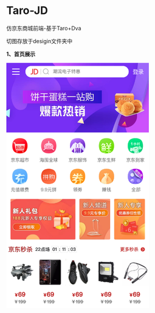 # Taro-JD
仿京东商城前端-基于Taro+Dva

切图存放于desigin文件夹中

**1、首页展示**

<img src="./readmeImg/index.png" width="375px"/>